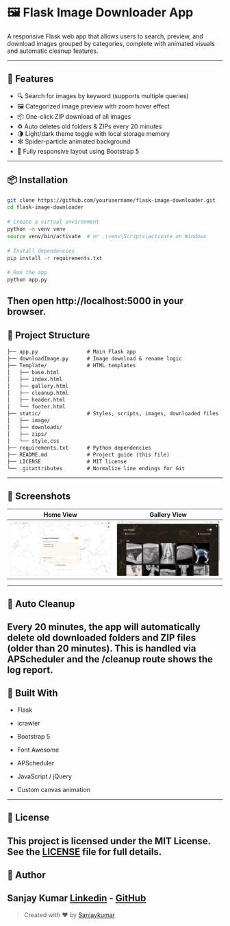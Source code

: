 # 🖼️ Flask Image Downloader App

A responsive Flask web app that allows users to search, preview, and download images grouped by categories, complete with animated visuals and automatic cleanup features.

---

## 🚀 Features

- 🔍 Search for images by keyword (supports multiple queries)
- 🖼️ Categorized image preview with zoom hover effect
- 📦 One-click ZIP download of all images
- ♻️ Auto deletes old folders & ZIPs every 20 minutes
- 🌗 Light/dark theme toggle with local storage memory
- 🕸️ Spider-particle animated background
- 📱 Fully responsive layout using Bootstrap 5

---

## 📦 Installation

```bash
git clone https://github.com/yourusername/flask-image-downloader.git
cd flask-image-downloader

# Create a virtual environment
python -m venv venv
source venv/bin/activate  # or .\venv\Scripts\activate on Windows

# Install dependencies
pip install -r requirements.txt

# Run the app
python app.py
```
Then open http://localhost:5000 in your browser.
---
## 📂 Project Structure
```
├── app.py                # Main Flask app
├── downloadImage.py      # Image download & rename logic
├── Template/             # HTML templates
│   ├── base.html
│   ├── index.html
│   ├── gallery.html
│   ├── cleanup.html
│   ├── header.html
│   └── footer.html
├── static/               # Styles, scripts, images, downloaded files
│   ├── image/
│   ├── downloads/
│   ├── zips/
│   └── style.css
├── requirements.txt      # Python dependencies
├── README.md             # Project guide (this file)
├── LICENSE               # MIT license
└── .gitattributes        # Normalize line endings for Git
```
---
## 📸 Screenshots
| Home View | Gallery View | 
|----------------|--------------|
| ![Home](static/image/home.png) | ![Gallery](static/image/gallery.png) |

---
## 🧹 Auto Cleanup
Every 20 minutes, the app will automatically delete old downloaded folders and ZIP files (older than 20 minutes). This is handled via APScheduler and the /cleanup route shows the log report.
---
## 🧰 Built With
- Flask

- icrawler

- Bootstrap 5

- Font Awesome

- APScheduler

- JavaScript / jQuery

- Custom canvas animation
---
## 📜 License
This project is licensed under the MIT License.
See the [LICENSE](LICENSE) file for full details.
---
## 👤 Author
**Sanjay Kumar**
[Linkedin](https://www.linkedin.com/in/gotsanjay) - [GitHub](https://github.com/got-sanjay)
---
> Created with ❤️ by [Sanjaykumar](https://www.linkedin.com/in/gotsanjay)
